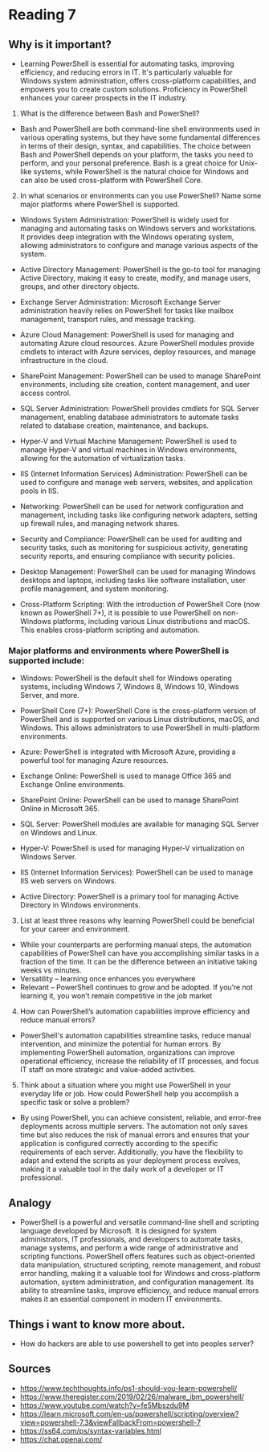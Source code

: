 # Reading 7

## Why is it important? 
- Learning PowerShell is essential for automating tasks, improving efficiency, and reducing errors in IT. It's particularly valuable for Windows system administration, offers cross-platform capabilities, and empowers you to create custom solutions. Proficiency in PowerShell enhances your career prospects in the IT industry. 
1. What is the difference between Bash and PowerShell?
- Bash and PowerShell are both command-line shell environments used in various operating systems, but they have some fundamental differences in terms of their design, syntax, and capabilities. The choice between Bash and PowerShell depends on your platform, the tasks you need to perform, and your personal preference. Bash is a great choice for Unix-like systems, while PowerShell is the natural choice for Windows and can also be used cross-platform with PowerShell Core.

2. In what scenarios or environments can you use PowerShell? Name some major platforms where PowerShell is supported.
- Windows System Administration: PowerShell is widely used for managing and automating tasks on Windows servers and workstations. It provides deep integration with the Windows operating system, allowing administrators to configure and manage various aspects of the system.

- Active Directory Management: PowerShell is the go-to tool for managing Active Directory, making it easy to create, modify, and manage users, groups, and other directory objects.

- Exchange Server Administration: Microsoft Exchange Server administration heavily relies on PowerShell for tasks like mailbox management, transport rules, and message tracking.

- Azure Cloud Management: PowerShell is used for managing and automating Azure cloud resources. Azure PowerShell modules provide cmdlets to interact with Azure services, deploy resources, and manage infrastructure in the cloud.

- SharePoint Management: PowerShell can be used to manage SharePoint environments, including site creation, content management, and user access control.

- SQL Server Administration: PowerShell provides cmdlets for SQL Server management, enabling database administrators to automate tasks related to database creation, maintenance, and backups.

- Hyper-V and Virtual Machine Management: PowerShell is used to manage Hyper-V and virtual machines in Windows environments, allowing for the automation of virtualization tasks.

- IIS (Internet Information Services) Administration: PowerShell can be used to configure and manage web servers, websites, and application pools in IIS.

- Networking: PowerShell can be used for network configuration and management, including tasks like configuring network adapters, setting up firewall rules, and managing network shares.

- Security and Compliance: PowerShell can be used for auditing and security tasks, such as monitoring for suspicious activity, generating security reports, and ensuring compliance with security policies.

- Desktop Management: PowerShell can be used for managing Windows desktops and laptops, including tasks like software installation, user profile management, and system monitoring.

- Cross-Platform Scripting: With the introduction of PowerShell Core (now known as PowerShell 7+), it is possible to use PowerShell on non-Windows platforms, including various Linux distributions and macOS. This enables cross-platform scripting and automation.

### Major platforms and environments where PowerShell is supported include:

- Windows: PowerShell is the default shell for Windows operating systems, including Windows 7, Windows 8, Windows 10, Windows Server, and more.

- PowerShell Core (7+): PowerShell Core is the cross-platform version of PowerShell and is supported on various Linux distributions, macOS, and Windows. This allows administrators to use PowerShell in multi-platform environments.

- Azure: PowerShell is integrated with Microsoft Azure, providing a powerful tool for managing Azure resources.

- Exchange Online: PowerShell is used to manage Office 365 and Exchange Online environments.

- SharePoint Online: PowerShell can be used to manage SharePoint Online in Microsoft 365.

- SQL Server: PowerShell modules are available for managing SQL Server on Windows and Linux.

- Hyper-V: PowerShell is used for managing Hyper-V virtualization on Windows Server.

- IIS (Internet Information Services): PowerShell can be used to manage IIS web servers on Windows.

- Active Directory: PowerShell is a primary tool for managing Active Directory in Windows environments.

3. List at least three reasons why learning PowerShell could be beneficial for your career and environment.
- While your counterparts are performing manual steps, the automation capabilities of PowerShell can have you accomplishing similar tasks in a fraction of the time. It can be the difference between an initiative taking weeks vs minutes.
- Versatility – learning once enhances you everywhere
- Relevant – PowerShell continues to grow and be adopted. If you’re not learning it, you won’t remain competitive in the job market

4. How can PowerShell’s automation capabilities improve efficiency and reduce manual errors?
- PowerShell's automation capabilities streamline tasks, reduce manual intervention, and minimize the potential for human errors. By implementing PowerShell automation, organizations can improve operational efficiency, increase the reliability of IT processes, and focus IT staff on more strategic and value-added activities.

5. Think about a situation where you might use PowerShell in your everyday life or job. How could PowerShell help you accomplish a specific task or solve a problem?
- By using PowerShell, you can achieve consistent, reliable, and error-free deployments across multiple servers. The automation not only saves time but also reduces the risk of manual errors and ensures that your application is configured correctly according to the specific requirements of each server. Additionally, you have the flexibility to adapt and extend the scripts as your deployment process evolves, making it a valuable tool in the daily work of a developer or IT professional.
## Analogy
- PowerShell is a powerful and versatile command-line shell and scripting language developed by Microsoft. It is designed for system administrators, IT professionals, and developers to automate tasks, manage systems, and perform a wide range of administrative and scripting functions. PowerShell offers features such as object-oriented data manipulation, structured scripting, remote management, and robust error handling, making it a valuable tool for Windows and cross-platform automation, system administration, and configuration management. Its ability to streamline tasks, improve efficiency, and reduce manual errors makes it an essential component in modern IT environments.

## Things i want to know more about.
- How do hackers are able to use powershell to get into peoples server?
## Sources
- https://www.techthoughts.info/ps1-should-you-learn-powershell/
- https://www.theregister.com/2019/02/26/malware_ibm_powershell/
- https://www.youtube.com/watch?v=fe5Mbszdu9M
- https://learn.microsoft.com/en-us/powershell/scripting/overview?view=powershell-7.3&viewFallbackFrom=powershell-7
- https://ss64.com/ps/syntax-variables.html
- https://chat.openai.com/
